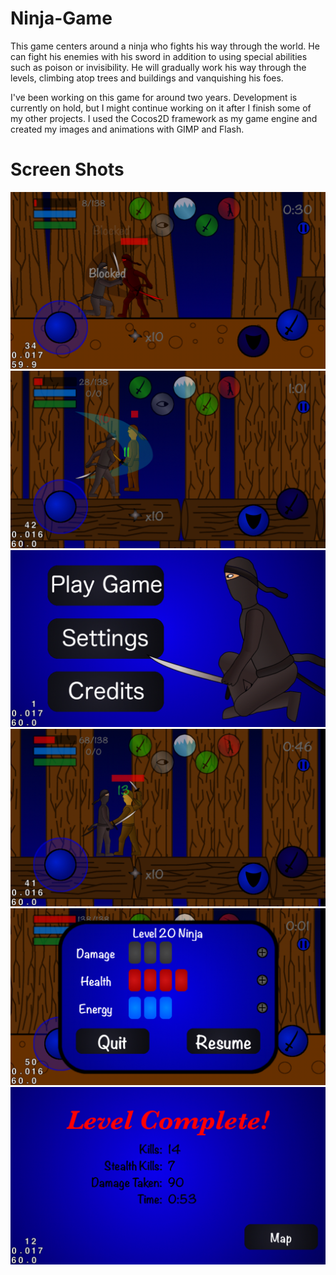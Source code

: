 Ninja-Game
==========

  This game centers around a ninja who fights his way through the world. He can fight his enemies with his sword in addition to using special abilities such as poison or invisibility. He will gradually work his way through the levels, climbing atop trees and buildings and vanquishing his foes.

  I've been working on this game for around two years. Development is currently on hold, but I might continue working on it after I finish some of my other projects. I used the Cocos2D framework as my game engine and created my images and animations with GIMP and Flash.

Screen Shots
==========

![](screenshots/IMG_0362.PNG?raw=true) 
![](screenshots/IMG_0398.PNG?raw=true)
![](screenshots/IMG_0357.PNG?raw=true)
![](screenshots/IMG_0389.PNG?raw=true)
![](screenshots/IMG_0401.PNG?raw=true)
![](screenshots/IMG_0386.PNG?raw=true)






